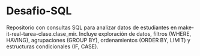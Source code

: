 # Desafio-SQL
Repositorio con consultas SQL para analizar datos de estudiantes en make-it-real-tarea-clase.clase_mir. Incluye exploración de datos, filtros (WHERE, HAVING), agrupaciones (GROUP BY), ordenamientos (ORDER BY, LIMIT) y estructuras condicionales (IF, CASE).
